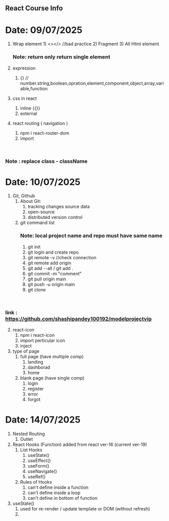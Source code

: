 ## React Course Info

<h1>Date: 09/07/2025</h1>

1. Wrap element 1) <></> //bad practice 2) Fragment 3) All Html element
   <br/> <h3>Note: return only return single element</h3>

2. expression

   1. {} // number.string,boolean,opration,element,component,object,array,variable,function

3. css in react

   1. inline
      {{}}
   2. external

4. react routing ( navigation )
   1. npm i react-router-dom
   2. import

<br/> <h3>Note : replace class - className</h3>

<h1>Date: 10/07/2025</h1>

1. Git, Github
   1. About Git:
      1. tracking changes source data
      2. open-source
      3. distributed version control
   2. git command list
      <br/> <h3>Note: local project name and repo must have same name</h3>
      1. git init
      2. git login and create repo
      3. git remote -v //check connection
      4. git remote add origin <path>
      5. git add --all / git add .
      6. git commit -m "comment"
      7. git pull origin main
      8. git push -u origin main
      9. git clone <path>

<br/> <h3>link : https://github.com/shashipandey100192/modelprojectvip</h3>

2. react-icon
   1. npm i react-icon
   2. import perticular icon
   3. inject
3. type of page
   1. full page (have multiple comp)
      1. landing
      2. dashborad
      3. home
   2. blank page (have single comp)
      1. login
      2. register
      3. error
      4. forgot

<h1>Date: 14/07/2025</h1>

1. Nested Routing
   1. Outlet
2. React Hooks (Function) added from react ver-16 (current ver-19)
   1. List Hooks
      1. useState()
      2. useEffect()
      3. useForm()
      4. useNavigate()
      5. useRef()
   2. Rules of Hooks
      1. can't define inside a function
      2. can't define inside a loop
      3. can't define in bottom of function
3. useState()
   1. used for re-render / update template or DOM (without refresh)
   2.
